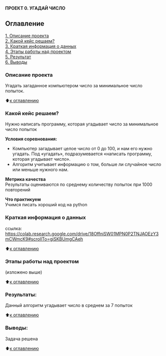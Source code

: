 **ПРОЕКТ 0. УГАДАЙ ЧИСЛО**

## Оглавление  
[1. Описание проекта](.README.md#Описание-проекта)  
[2. Какой кейс решаем?](.README.md#Какой-кейс-решаем)  
[3. Краткая информация о данных](.README.md#Краткая-информация-о-данных)  
[4. Этапы работы над проектом](.README.md#Этапы-работы-над-проектом)  
[5. Результат](.README.md#Результат)    
[6. Выводы](.README.md#Выводы) 

### Описание проекта    
Угадать загаданное компьютером число за минимальное число попыток.

:arrow_up:[к оглавлению](_)


### Какой кейс решаем?    
Нужно написать программу, которая угадывает число за минимальное число попыток

**Условия соревнования:**  
- Компьютер загадывает целое число от 0 до 100, и нам его нужно угадать. Под «угадать», подразумевается «написать программу, которая угадывает число».
- Алгоритм учитывает информацию о том, больше ли случайное число или меньше нужного нам.

**Метрика качества**     
Результаты оцениваются по среднему количеству попыток при 1000 повторений

**Что практикуем**     
Учимся писать хороший код на python


### Краткая информация о данных
ссылка: https://colab.research.google.com/drive/18OffniSW01MPN0P2TNJAOEzY3mCWmcK9#scrollTo=giSKBUmgCAeh 
  
:arrow_up:[к оглавлению](.README.md#Оглавление)


### Этапы работы над проектом  
(изложено выше)

:arrow_up:[к оглавлению](.README.md#Оглавление)


### Результаты:  
Данный алгоритм угадывает число в среднем за 7 попыток

:arrow_up:[к оглавлению](.README.md#Оглавление)


### Выводы:  
Задача решена

:arrow_up:[к оглавлению](.README.md#Оглавление)
